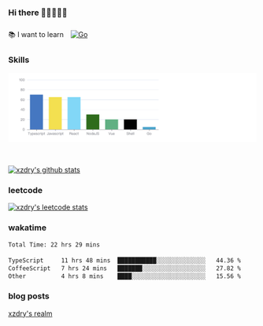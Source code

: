 ### Hi there 👋👋👋👋👋

 :books: I want to learn <a href="https://go.dev/" target="_blank"><img style="margin: 10px" src="https://profilinator.rishav.dev/skills-assets/go-original.svg" alt="Go" height="50" /></a>  

### Skills
![](img/2022-09-05-22-04-20.png)

<br />

[![xzdry's github stats](https://github-readme-stats.vercel.app/api?username=xzdry&count_private=true&show_icons=true&theme=vue)](https://github.com/xzdry)

### leetcode
[![xzdry's leetcode stats](https://leetcard.jacoblin.cool/xzdry-2?theme=light&font=Anek%20Kannada&site=cn)](https://leetcode.cn/u/xzdry-2/)

### wakatime
<!--START_SECTION:waka-->

```text
Total Time: 22 hrs 29 mins

TypeScript     11 hrs 48 mins  ███████████░░░░░░░░░░░░░░   44.36 %
CoffeeScript   7 hrs 24 mins   ███████░░░░░░░░░░░░░░░░░░   27.82 %
Other          4 hrs 8 mins    ████░░░░░░░░░░░░░░░░░░░░░   15.56 %
```

<!--END_SECTION:waka-->

### blog posts
[xzdry's realm](https://www.justdry.net/)

